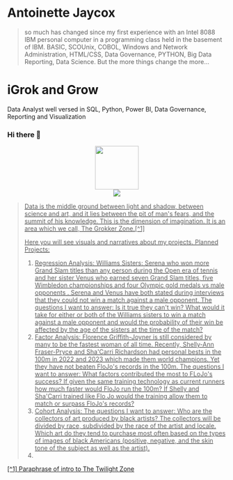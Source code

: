 # Antoinette Jaycox 
> so much has changed since my first experience with an Intel 8088 IBM personal computer in a programming class held in the basement of IBM. 
BASIC, SCOUnix, COBOL, Windows and Network Administration, HTML/CSS, Data Governance, PYTHON, Big Data Reporting, Data Science. But the more things change the more...

# **iGrok and Grow**



Data Analyst well versed in SQL, Python, Power BI, Data Governance, Reporting and Visualization


### Hi there 👋

<!--
Here are some ideas to get you started:
- 🤔 I’m looking for help with ...
- 💬 Ask me about ...
-->
<div id = "header" align = "center">
  <img src = "https://media.giphy.com/media/JWuBH9rCO2uZuHBFpm/giphy.gif" width = "100" />
 </div>
<div id = "badges"  align = "center">
  <a href = "https://www.linkedin.com/in/antoinettejaycox/">
   <img src = "https://img.shields.io/badge/LinkedIn-blue?logo=linkedin&logoColor=white&style=for-the-badge">
   </a> <br>
  <a href = "https://komarev.com/ghpvc/?username=iGrokandGrow"/>
   <img src="https://komarev.com/ghpvc/?username=your-github-username&style=flat-square&color=blue" alt=""/>
</div>

> Data is the middle ground between light and shadow, between science and art, and it lies between the pit of man's fears, and the summit of his knowledge. This is the dimension of imagination. It is an area which we call, The Grokker Zone.[^1]
> 
> Here you will see visuals and narratives about my projects.
> Planned Projects:
>  1. Regression Analysis: Williams Sisters: Serena who won more Grand Slam titles than any person during the Open era of tennis and her sister Venus who earned seven Grand Slam titles, five Wimbledon championships and four Olympic gold medals vs male opponents . Serena and Venus have both stated during interviews that they could not win a match against a male opponent. The questions I want to answer: Is it true they can't win? What would it take for either or both of the Williams sisters to win a match against a male opponent and would the probability of their win be affected by the age of the sisters at the time of the match?
> 2. Factor Analysis: Florence Griffith-Joyner is still considered by many to be the fastest woman of all time. Recently, Shelly-Ann Fraser-Pryce and Sha'Carri Richardson had personal bests in the 100m  in 2022 and 2023 which made them world champions. Yet they have not beaten FloJo's records in the 100m. The questions I want to answer: What factors contributed the most to FLoJo's success? If given the same training technology as current runners how much faster would FloJo run the 100m? If Shelly and Sha'Carri trained like Flo Jo would the training allow them to match or surpass FloJo's records?
> 3. Cohort Analysis: The questions I want to answer: Who are the collectors of art produced by black artists? The collectors will be divided by race, subdivided by the race of the artist and locale. Which art do they tend to purchase most often based on the types of images of black Americans (positive, negative, and the skin tone of the subject as well as the artist). 
> 4. 

<!--- 🔭 I’m currently working on ...
Insert readme.md from other repos I have. Make project name a link. SQL project, Excel, Monte Carlo Sim, classification, regression, NLP
add images -->


<!--- 🌱 I’m currently learning ... -->


<!-- 📫 How to reach me: ...
- 😄 Pronouns: ...
- ⚡ Fun fact: ...
-->
[^1] Paraphrase of intro to The Twilight Zone
